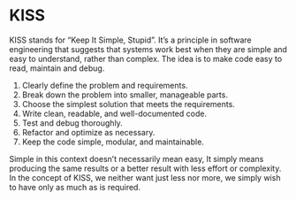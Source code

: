 # KISS

KISS stands for “Keep It Simple, Stupid”. It’s a principle in software engineering that suggests that systems work best when they are simple and easy to understand, rather than complex. The idea is to make code easy to read, maintain and debug.

1. Clearly define the problem and requirements.
2. Break down the problem into smaller, manageable parts.
3. Choose the simplest solution that meets the requirements.
4. Write clean, readable, and well-documented code.
5. Test and debug thoroughly.
6. Refactor and optimize as necessary.
7. Keep the code simple, modular, and maintainable.

Simple in this context doesn’t necessarily mean easy, It simply means producing the same results or a better result with less effort or complexity. In the concept of KISS, we neither want just less nor more, we simply wish to have only as much as is required.
